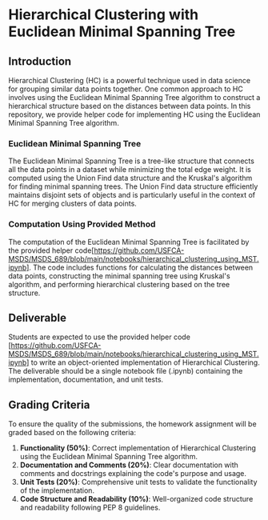 # Hierarchical Clustering with Euclidean Minimal Spanning Tree

## Introduction
Hierarchical Clustering (HC) is a powerful technique used in data science for grouping similar data points together. One common approach to HC involves using the Euclidean Minimal Spanning Tree algorithm to construct a hierarchical structure based on the distances between data points. In this repository, we provide helper code for implementing HC using the Euclidean Minimal Spanning Tree algorithm.

### Euclidean Minimal Spanning Tree
The Euclidean Minimal Spanning Tree is a tree-like structure that connects all the data points in a dataset while minimizing the total edge weight. It is computed using the Union Find data structure and the Kruskal's algorithm for finding minimal spanning trees. The Union Find data structure efficiently maintains disjoint sets of objects and is particularly useful in the context of HC for merging clusters of data points.

### Computation Using Provided Method
The computation of the Euclidean Minimal Spanning Tree is facilitated by the provided helper code[https://github.com/USFCA-MSDS/MSDS_689/blob/main/notebooks/hierarchical_clustering_using_MST.ipynb]. The code includes functions for calculating the distances between data points, constructing the minimal spanning tree using Kruskal's algorithm, and performing hierarchical clustering based on the tree structure.

## Deliverable
Students are expected to use the provided helper code [https://github.com/USFCA-MSDS/MSDS_689/blob/main/notebooks/hierarchical_clustering_using_MST.ipynb] to write an object-oriented implementation of Hierarchical Clustering. The deliverable should be a single notebook file (.ipynb) containing the implementation, documentation, and unit tests.

## Grading Criteria
To ensure the quality of the submissions, the homework assignment will be graded based on the following criteria:

1. **Functionality (50%)**: Correct implementation of Hierarchical Clustering using the Euclidean Minimal Spanning Tree algorithm.
2. **Documentation and Comments (20%)**: Clear documentation with comments and docstrings explaining the code's purpose and usage.
3. **Unit Tests (20%)**: Comprehensive unit tests to validate the functionality of the implementation.
4. **Code Structure and Readability (10%)**: Well-organized code structure and readability following PEP 8 guidelines.
